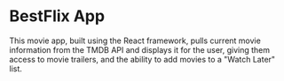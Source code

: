 # BestFlix App

This movie app, built using the React framework, pulls current movie information from the TMDB API and displays it for the user, giving them access to movie trailers, and the ability to add movies to a "Watch Later" list.
